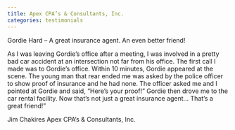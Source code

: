 ```yaml
---
title: Apex CPA’s & Consultants, Inc.
categories: testimonials
---
```

Gordie Hard – A great insurance agent. An even better friend!

As I was leaving Gordie’s office after a meeting, I was involved in a pretty bad car accident at an intersection not far from his office. The first call I made was to Gordie’s office. Within 10 minutes, Gordie appeared at the scene. The young man that rear ended me was asked by the police officer to show proof of insurance and he had none. The officer asked me and I pointed at Gordie and said, “Here’s your proof!” Gordie then drove me to the car rental facility. Now that’s not just a great insurance agent… That’s a great friend!”

Jim Chakires
Apex CPA’s & Consultants, Inc.